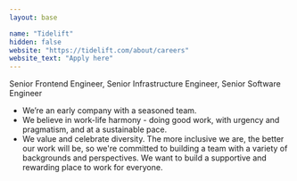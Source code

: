 ```yaml
---
layout: base

name: "Tidelift"
hidden: false
website: "https://tidelift.com/about/careers"
website_text: "Apply here"
---
```

Senior Frontend Engineer, Senior Infrastructure Engineer, Senior Software Engineer

- We’re an early company with a seasoned team.
- We believe in work-life harmony - doing good work, with urgency and pragmatism, and at a sustainable pace.
- We value and celebrate diversity. The more inclusive we are, the better our work will be, so we're committed to building a team with a variety of backgrounds and perspectives. We want to build a supportive and rewarding place to work for everyone.
